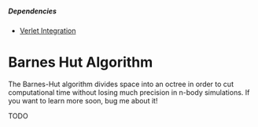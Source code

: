 ##### Dependencies
* [Verlet Integration](../verlet_integration/verlet_integration.md)

# Barnes Hut Algorithm

The Barnes-Hut algorithm divides space into an octree in order to cut computational time without losing much precision in n-body simulations. If you want to learn more soon, bug me about it!

TODO


<script>
MathJax.Hub.Queue(["Typeset",MathJax.Hub]);
</script>
